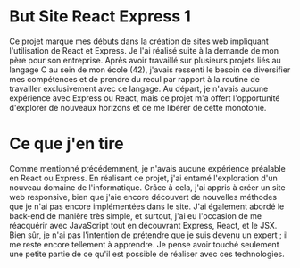 # But Site React Express 1

Ce projet marque mes débuts dans la création de sites web impliquant l'utilisation de React et Express. Je l'ai réalisé suite à la demande de mon père pour son entreprise. Après avoir travaillé sur plusieurs projets liés au langage C au sein de mon école (42), j'avais ressenti le besoin de diversifier mes compétences et de prendre du recul par rapport à la routine de travailler exclusivement avec ce langage. Au départ, je n'avais aucune expérience avec Express ou React, mais ce projet m'a offert l'opportunité d'explorer de nouveaux horizons et de me libérer de cette monotonie.

# Ce que j'en tire

Comme mentionné précédemment, je n'avais aucune expérience préalable en React ou Express. En réalisant ce projet, j'ai entamé l'exploration d'un nouveau domaine de l'informatique. Grâce à cela, j'ai appris à créer un site web responsive, bien que j'aie encore découvert de nouvelles méthodes que je n'ai pas encore implémentées dans le site. J'ai également abordé le back-end de manière très simple, et surtout, j'ai eu l'occasion de me réacquérir avec JavaScript tout en découvrant Express, React, et le JSX. Bien sûr, je n'ai pas l'intention de prétendre que je suis devenu un expert ; il me reste encore tellement à apprendre. Je pense avoir touché seulement une petite partie de ce qu'il est possible de réaliser avec ces technologies.
